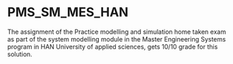# PMS_SM_MES_HAN
The assignment of the Practice modelling and simulation home taken exam as part of the system modelling module in the Master Engineering Systems program in HAN University of applied sciences, gets 10/10 grade for this solution.
